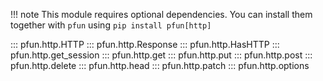 !!! note
    This module requires optional dependencies. You can install them together with `pfun` using `pip install pfun[http]`

::: pfun.http.HTTP
::: pfun.http.Response
::: pfun.http.HasHTTP
::: pfun.http.get_session
::: pfun.http.get
::: pfun.http.put
::: pfun.http.post
::: pfun.http.delete
::: pfun.http.head
::: pfun.http.patch
::: pfun.http.options
